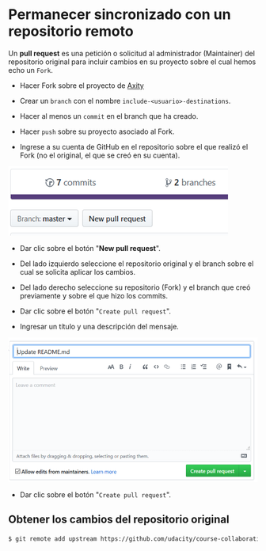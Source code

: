 # Permanecer sincronizado con un repositorio remoto

Un **pull request** es una petición o solicitud al administrador (Maintainer) del repositorio original para incluir cambios en su proyecto sobre el cual hemos echo un `Fork`.

 - Hacer Fork sobre el proyecto de [Axity](https://github.com/achamizoch/axity-collaboration-travel-plans)

 - Crear un `branch` con el nombre `include-<usuario>-destinations`.

 - Hacer al menos un `commit` en el branch que ha creado.

 - Hacer `push` sobre su proyecto asociado al Fork.

 - Ingrese a su cuenta de GitHub en el repositorio sobre el que realizó el Fork (no el original, el que se creó en su cuenta).

![img_13_git_request_01](images/img_13_git_request_01.png)

 - Dar clic sobre el botón "**New pull request**".

 - Del lado izquierdo seleccione el repositorio original y el branch sobre el cual se solicita aplicar los cambios.

 - Del lado derecho seleccione su repositorio (Fork) y el branch que creó previamente y sobre el que hizo los commits.

 - Dar clic sobre el botón "`Create pull request`".

 - Ingresar un título y una descripción del mensaje.

![img_13_git_request_02](images/img_13_git_request_02.png)

 - Dar clic sobre el botón "`Create pull request`".

## Obtener los cambios del repositorio original

```bash
$ git remote add upstream https://github.com/udacity/course-collaboration-travel-plans.git
```
<!--stackedit_data:
eyJoaXN0b3J5IjpbNzA2NTEzODE4LC0xNjU0MTUyOTkzLDE4Nj
Y0NjUzNDQsLTE1MTE5MDA0MDgsMTkwMzM2NTczMSwxOTUxMDE5
MDgwXX0=
-->